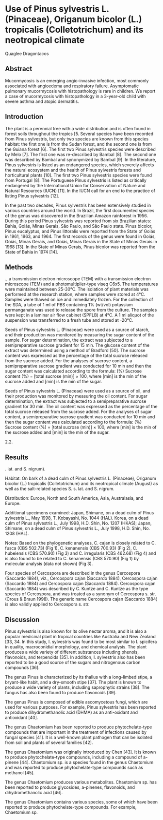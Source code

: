 # Use of Pinus sylvestris L. (Pinaceae), Origanum bicolor (L.) tropicalis (Colletotrichum) and its neotropical climate
Quaglee Dragontacos


## Abstract
Mucormycosis is an emerging angio-invasive infection, most commonly associated with angioedema and respiratory failure. Asymptomatic pulmonary mucormycosis with histopathology is rare in children. We report a case of mucormycosis with histopathology in a 3-year-old child with severe asthma and atopic dermatitis.


## Introduction

The plant is a perennial tree with a wide distribution and is often found in forest soils throughout the tropics [5. Several species have been recorded from Pinus sylvestris, but only two species are known from this species habitat: the first one is from the Sudan forest, and the second one is from the Guiana forest [6]. The first two Pinus sylvestris species were described by Melo [7]. The first one was re-described by Bambal [8]. The second one was described by Bambal and synonymized by Bambal [9]. In the literature, Pinus sylvestris is listed as an endangered species, which severely affects the natural ecosystem and the health of Pinus sylvestris forests and horticultural plants [10]. The first two Pinus sylvestris species were found from Portugal [8]. The Portuguese Pinus sylvestris is listed as critically endangered by the International Union for Conservation of Nature and Natural Resources (IUCN) [11]. In the IUCN call for an end to the practice of listing Pinus sylvestris [12].

In the past two decades, Pinus sylvestris has been extensively studied in various countries around the world. In Brazil, the first documented species of the genus was discovered in the Brazilian Amazon rainforest in 1956. During this period Pinus sylvestris was reported from six Brazilian states: Bahia, Goiás, Minas Gerais, São Paulo, and São Paulo state. Pinus bicolor, Pinus eucalyptus, and Pinus littoralis were reported from the State of Goiás in 1961, 1963, and 1964. The first records of the genus were found in Goiás, Goiás, Minas Gerais, and Goiás, Minas Gerais in the State of Minas Gerais in 1968 [13]. In the State of Minas Gerais, Pinus bicolor was reported from the State of Bahia in 1974 [14].


## Methods
., a transmission electron microscope (TEM) with a transmission electron microscope (TEM) and a photomultiplier-type viseq C6x5. The temperatures were maintained between 25-30°C. The isolation of plant materials was performed at the research station, where samples were stored at 4°C. Samples were thawed on ice and immediately frozen. For the collection of the SDA, a tube of 1 ml of PBS containing 1% (wt/vol) potassium permanganate was used to release the spore from the culture. The samples were kept in a laminar air flow cabinet (SPFLB) at 4°C. A 1 ml aliquot of the suspension was transferred to a fresh tube and stored at -20°C.

Seeds of Pinus sylvestris L. (Pinaceae) were used as a source of starch, and their production was monitored by measuring the sugar content of the sample. For sugar determination, the extract was subjected to a semipreparative sucrose gradient for 15 min. The glucose content of the extract was determined using a method of Bradford [50]. The sucrose content was expressed as the percentage of the total sucrose released from the sucrose added. For the analyses of sucrose content, a semipreparative sucrose gradient was conducted for 10 min and then the sugar content was calculated according to the formula: (%) Sucrose content (%) = [total sucrose (min)] × 100, where [min] is the min of the sucrose added and [min] is the min of the sugar.

Seeds of Pinus sylvestris L. (Pinaceae) were used as a source of oil, and their production was monitored by measuring the oil content. For sugar determination, the extract was subjected to a semipreparative sucrose gradient for 30 min. The oil content was expressed as the percentage of the total sucrose released from the sucrose added. For the analyses of sugar content, a semipreparative sucrose gradient was conducted for 10 min and then the sugar content was calculated according to the formula: (%) Sucrose content (%) = [total sucrose (min)] × 100, where [min] is the min of the sucrose added and [min] is the min of the sugar.

2.2.


## Results
. lat. and S. nigrum).

Habitat: On bark of a dead culm of Pinus sylvestris L. (Pinaceae), Origanum bicolor (L.) tropicalis (Colletotrichum) and its neotropical climate (August) as well as the salt-related species S. s. lat. and S. nigrum.

Distribution: Europe, North and South America, Asia, Australasia, and Europe.

Additional specimens examined: Japan, Shimane, on a dead culm of Pinus sylvestris L., May 1998, T. Kobayashi, No. 1044 (HAL). Korea, on a dead culm of Pinus sylvestris L., July 1998, H.D. Shin, No. 1207 (HKAS); Japan, Shimane, on a dead culm of Pinus sylvestris L., July 1998, H.D. Shin, No. 1208 (HAL).

Notes: Based on the phylogenetic analyses, C. cajan is closely related to C. fusca (CBS 502.73) (Fig 1), C. kenanensis (CBS 700.93) (Fig 2), C. hubeiensis (CBS 570.90) (Fig 3) and C. irregularis (CBS 462.68) (Fig 4) and is also found to be related to C. kenanensis (CBS 570.90) (Fig 1) by molecular analysis (data not shown) (Fig 3).

Four species of Cercospora are described in the genus Cercospora (Saccardo 1884), viz., Cercospora cajan (Saccardo 1884), Cercospora cajan (Saccardo 1884) and Cercospora cajan (Saccardo 1884). Cercospora cajan (Saccardo 1884) was described by C. Kuntze and C. Kuntze as the type species of Cercospora, and was treated as a synonym of Cercospora s. str. (Crous & Braun 1998). The generic name Cercospora cajan (Saccardo 1884) is also validly applied to Cercospora s. str.


## Discussion
Pinus sylvestris is also known for its olive nectar aroma, and it is also a popular medicinal plant in tropical countries like Australia and New Zealand [33, 34. In this study, I. sylvestris was found to be most similar to I. spicifera in quality, macroconidial morphology, and chemical analysis. The plant produces a wide variety of different substances including phenols, flavonoids, and terpenoids [35]. In addition, I. sylvestris also has been reported to be a good source of the sugars and nitrogenous carbon compounds [36].

The genus Pinus is characterized by its thallus with a long-limbed stipe, a bryant-like habit, and a dry-smooth stipe [37]. The plant is known to produce a wide variety of plants, including saprophytic strains [38]. The fungus has also been found to produce flavonoids [39].

The genus Pinus is composed of edible ascomycetous fungi, which are used for various purposes. For example, Pinus sylvestris has been reported to produce dihydromethanolic acid (DHMA) as an anti-oxidant and antioxidant [40].

The genus Chaetomium has been reported to produce phytochelate-type compounds that are important in the treatment of infections caused by fungal species [41]. It is a well-known plant pathogen that can be isolated from soil and plants of several families [42].

The genus Chaetomium was originally introduced by Chen [43]. It is known to produce phytochelate-type compounds, including a compound of a-pinene [44]. Chaetomium sp. is a species found in the genus Chaetomium and was reported to produce phytochelate-type compounds such as methanol [45].

The genus Chaetomium produces various metabolites. Chaetomium sp. has been reported to produce glycosides, a-pinenes, flavonoids, and dihydromethanolic acid [46].

The genus Chaetomium contains various species, some of which have been reported to produce phytochelate-type compounds. For example, Chaetomium sp.
